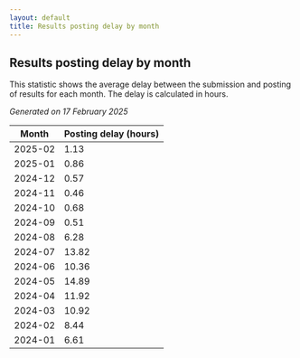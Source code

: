```yaml
---
layout: default
title: Results posting delay by month
---
```

## Results posting delay by month
This statistic shows the average delay between the submission and posting of results for each month. The delay is calculated in hours.

*Generated on 17 February 2025*

| Month | Posting delay (hours) |
| --- | --- |
| 2025-02 | 1.13 |
| 2025-01 | 0.86 |
| 2024-12 | 0.57 |
| 2024-11 | 0.46 |
| 2024-10 | 0.68 |
| 2024-09 | 0.51 |
| 2024-08 | 6.28 |
| 2024-07 | 13.82 |
| 2024-06 | 10.36 |
| 2024-05 | 14.89 |
| 2024-04 | 11.92 |
| 2024-03 | 10.92 |
| 2024-02 | 8.44 |
| 2024-01 | 6.61 |
